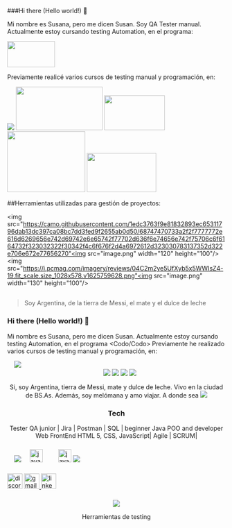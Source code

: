 ###Hi there (Hello world!) 👋

Mi nombre es Susana, pero me dicen Susan. 
Soy QA Tester manual.
Actualmente estoy cursando testing Automation, en el programa:

<img src="https://inscripcionesagencia.bue.edu.ar/codoacodo/img/graficos/cacmas.png" width="110" height="60"/>

Previamente realicé varios cursos de testing manual y programación, en:

<img src="https://cdn.filestackcontent.com/no_metadata/output=format:webp/resize=w:180,h:128,fit:max/quality=value:70/compress/cache=expiry:max/OBSxoqZaTQetNCbgZJLT"/>
<img src="https://buscalaweb.com.ar/wp-content/uploads/2023/07/Opiniones-sobre-Educacionit-1024x538.jpeg"<img src="image.png" width="200" height="100"/>
<img src="https://www.entrenossocialinfo.com/wp-content/uploads/2023/01/Argentinap2.png"<img src="image.png" width="140" height="80">
<img src="https://alaya-capital.com/wp-content/uploads/2022/04/Copia-de-Egg-Imagotipo-PNG-200x200.png"<img src="image.png" width="180" height="140">
<img src="https://www.afele.org/ccsimg/dcs/img_tools/2023-07-20/59e0bc90-1172-4bab-8d1c-32839abe9e64.webp"<img src="image.png" width="160" height="90"/>

##Herramientas utilizadas para gestión de proyectos:

<img src="https://camo.githubusercontent.com/1edc3763f9e81832893ec65311796dab13dc397ca08bc7dd3fed9f2655ab0d50/68747470733a2f2f7777772e616d6269656e742d69742e6e65742f77702d636f6e74656e742f75706c6f6164732f323032322f30342f4c6f676f2d4a6972612d323030783137352d322e706e672e77656270"<img src="image.png" width="120" height="100"/> 
<img src="https://i.pcmag.com/imagery/reviews/04C2m2ye5UfXyb5x5WWIsZ4-19.fit_scale.size_1028x578.v1625759628.png"<img src="image.png" width="130" height="100"/>

##


>  Soy Argentina, de la tierra de Messi, el mate y el dulce de leche






### Hi there (Hello world!) 👋
Mi nombre es Susana, pero me dicen Susan. 
Actualmente estoy cursando testing Automation, en el programa <Codo/Codo> 
Previamente he realizado varios cursos de testing manual y programación, en:

<div align="left"/>  
<img width="12"/> 
  
<img src="https://cdn.filestackcontent.com/no_metadata/output=format:webp/resize=w:180,h:128,fit:max/quality=value:70/compress/cache=expiry:max/OBSxoqZaTQetNCbgZJLT"/>
<div align="center"/>  
<img width="12"/> 
<img src="https://buscalaweb.com.ar/wp-content/uploads/2023/07/Opiniones-sobre-Educacionit-1024x538.jpeg"/>
<img src="https://www.entrenossocialinfo.com/wp-content/uploads/2023/01/Argentinap2.png"/>
<img src="https://alaya-capital.com/wp-content/uploads/2022/04/Copia-de-Egg-Imagotipo-PNG-200x200.png"/>
<img src="https://www.afele.org/ccsimg/dcs/img_tools/2023-07-20/59e0bc90-1172-4bab-8d1c-32839abe9e64.webp"/>

<div/>

Si, soy Argentina, tierra de Messi, mate y dulce de leche. 
Vivo en la ciudad de BS.As.
Además,  soy melómana y amo viajar. A donde sea 
<img src="https://media.ahora.com.ar/p/54f8c8b839bec8d267a4a94c09f68e3c/adjuntos/224/imagenes/001/201/0001201016/790x0/smart/messi-mate.jpg"/>

### Tech
Tester QA junior | Jira | Postman | SQL | beginner Java POO and developer Web FrontEnd HTML 5, CSS, JavaScript| Agile | SCRUM|
<div>



</div>

###

<div align="left"/>  
  <img width="12"/> 
<img src="https://github.com/Susana-Sandoval/Susana-Sandoval/assets/131830576/b80cd21f-968c-47d5-86fa-a6dbdd8576ea.png"/>
  <img width="12" />
  <img src="https://cdn.jsdelivr.net/gh/devicons/devicon/icons/java/java-original.svg" height="30" alt="java logo"  />
  <img width="12" />
  <img width="12" />
  <img src="https://cdn.jsdelivr.net/gh/devicons/devicon/icons/javascript/javascript-original.svg" height="30" alt="javascript logo"  />
  <img src="https://camo.githubusercontent.com/444253087e0f63d6892fc1969e1a95183bc53573074e61aa67fb1e712fdd2c1b/68747470733a2f2f6d6d732e627573696e657373776972652e636f6d2f6d656469612f32303233303332323030353237342f656e2f3736313635302f322f706f73746d616e2d6c6f676f2d766572742d323031382e6a7067"/>

</div>

###

<div align="left">

  </a>
  <img src="https://img.shields.io/static/v1?message=Discord&logo=discord&label=&color=7289DA&logoColor=white&labelColor=&style=for-the-badge" height="35" alt="discord logo"  />
  <a href="ssusana.sandoval@gmail.com" target="_blank">
    <img src="https://img.shields.io/static/v1?message=Gmail&logo=gmail&label=&color=D14836&logoColor=white&labelColor=&style=for-the-badge" height="35" alt="gmail logo"  />
  </a>
  <a href="https://www.linkedin.com/in/mariasusanasandoval/" target="_blank">
    <img src="https://img.shields.io/static/v1?message=LinkedIn&logo=linkedin&label=&color=0077B5&logoColor=white&labelColor=&style=for-the-badge" height="35" alt="linkedin logo"  />
  </a> 
  </a>
</div>

###

<img src="https://www.ambient-it.net/wp-content/uploads/2022/04/Logo-Jira-200x175-2.png.webp"> 


  Herramientas de testing
  
  
  
</div>

